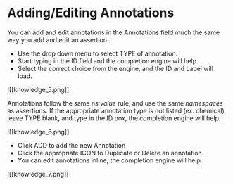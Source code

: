 # Adding/Editing Annotations

You can add and edit annotations in the Annotations field much the same way you add and edit an assertion.
*  Use the drop down menu to select TYPE of annotation.
*  Start typing in the ID field and the completion engine will help.
*  Select the correct choice from the engine, and the ID and Label will load.

![[knowledge_5.png]]

Annotations follow the same  *ns:value*  rule, and use the same  *namespaces*  as assertions. If the appropriate annotation type is not listed (ex. chemical), leave TYPE blank, and type in the ID box, the completion engine will help.

![[knowledge_6.png]]

*  Click ADD to add the new Annotation
*  Click the appropriate ICON to Duplicate or Delete an annotation.
*  You can edit annotations inline, the completion engine will help.

![[knowledge_7.png]]

